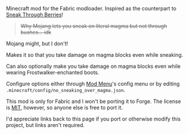 Minecraft mod for the Fabric modloader. 
Inspired as the counterpart to [Sneak Through Berries](https://www.curseforge.com/minecraft/mc-mods/sneakthroughberries)!
> ~~Why Mojang lets you sneak on literal magma but not through bushes... idk~~

Mojang might, but I don't!

Makes it so that you take damage on magma blocks even while sneaking. 

Can also optionally make you take damage on magma blocks even while wearing Frostwalker-enchanted boots.

Configure options either through [Mod Menu](https://www.curseforge.com/minecraft/mc-mods/modmenu)'s config menu or by editing `.minecraft/config/no_sneaking_over_magma.json`. 

This mod is only for Fabric and I won't be porting it to Forge. The license is [MIT](https://will-lucic.mit-license.org/), however, so anyone else is free to port it.

I'd appreciate links back to this page if you port or otherwise modify this project, but links aren't required.
